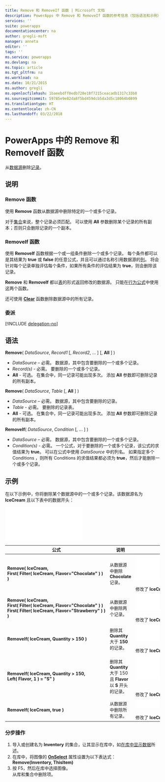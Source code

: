 ```yaml
---
title: Remove 和 RemoveIf 函数 | Microsoft 文档
description: PowerApps 中 Remove 和 RemoveIf 函数的参考信息（包括语法和示例）
services: ''
suite: powerapps
documentationcenter: na
author: gregli-msft
manager: anneta
editor: ''
tags: ''
ms.service: powerapps
ms.devlang: na
ms.topic: article
ms.tgt_pltfrm: na
ms.workload: na
ms.date: 10/21/2015
ms.author: gregli
ms.openlocfilehash: 1baeebdff0edb728e18f7215ceacadb1317c33b8
ms.sourcegitcommit: 59785e9e82da8f5bd459dcb5da3d5c18064b0899
ms.translationtype: HT
ms.contentlocale: zh-CN
ms.lasthandoff: 03/22/2018
---
```

# <a name="remove-and-removeif-functions-in-powerapps"></a>PowerApps 中的 Remove 和 RemoveIf 函数
从[数据源](../working-with-data-sources.md)删除[记录](../working-with-tables.md#records)。

## <a name="description"></a>说明
### <a name="remove-function"></a>Remove 函数
使用 **Remove** 函数从数据源中删除特定的一个或多个记录。  

对于[集合](../working-with-data-sources.md#collections)来说，整个记录必须匹配。 可以使用 **All** 参数删除某个记录的所有副本；否则只会删除记录的一个副本。

### <a name="removeif-function"></a>RemoveIf 函数
使用 **RemoveIf** 函数根据一个或一组条件删除一个或多个记录。 每个条件都可以是其结果为 **true** 或 **false** 的任意公式，并且可以通过名称引用数据源的[列](../working-with-tables.md#columns)。 将会针对每个记录单独评估每个条件，如果所有条件的评估结果为 **true**，则会删除该记录。

**Remove** 和 **RemoveIf** 都以[表](../working-with-tables.md)的形式返回修改的数据源。 只能在[行为公式](../working-with-formulas-in-depth.md)中使用这两个函数。

还可使用 **[Clear](function-clear-collect-clearcollect.md)** 函数删除数据源中的所有记录。

### <a name="delegation"></a>委派
[!INCLUDE [delegation-no](../../../includes/delegation-no.md)]

## <a name="syntax"></a>语法
**Remove**( *DataSource*, *Record1* [, *Record2*, ... ] [, **All** ] )

* *DataSource* – 必需。 数据源，其中包含要删除的一个或多个记录。
* *Record(s)* - 必需。 要删除的一个或多个记录。
* **All** - 可选。 在集合中，同一记录可能出现多次。  添加 **All** 参数即可删除记录的所有副本。

**Remove**( *DataSource*, *Table* [, **All** ] )

* *DataSource* – 必需。 数据源，其中包含要删除的记录。
* *Table* - 必需。 要删除的记录表。
* **All** - 可选。 在集合中，同一记录可能出现多次。  添加 **All** 参数即可删除记录的所有副本。

**RemoveIf**( *DataSource*, *Condition* [, ... ] )

* *DataSource* – 必需。 数据源，其中包含要删除的一个或多个记录。
* *Condition(s)* - 必需。 一个公式，对于要删除的一个或多个记录，该公式的求值结果为 **true**。  可以在公式中使用 *DataSource* 中的列名。  如果指定多个 Conditions ，则所有 Conditions 的求值结果都必须为 **true**，然后才能删除一个或多个记录。

## <a name="examples"></a>示例
在以下示例中，你将删除某个数据源中的一个或多个记录。该数据源名为 **IceCream** 且以下表中的数据开头：

![](media/function-remove-removeif/icecream.png)

| 公式 | 说明 | 结果 |
| --- | --- | --- |
| **Remove(&nbsp;IceCream,<br>First(&nbsp;Filter(&nbsp;IceCream,&nbsp;Flavor="Chocolate"&nbsp;)&nbsp;) )** |从数据源中删除 **Chocolate** 记录。 |<style> img { max-width: none } </style> ![](media/function-remove-removeif/icecream-no-chocolate.png)<br><br>修改了 **IceCream** 数据源。 |
| **Remove(&nbsp;IceCream,<br>First(&nbsp;Filter(&nbsp;IceCream,&nbsp;Flavor="Chocolate"&nbsp;)&nbsp;) First(&nbsp;Filter(&nbsp;IceCream,&nbsp;Flavor="Strawberry"&nbsp;)&nbsp;) )** |从数据源中删除两个记录。 |![](media/function-remove-removeif/icecream-only-vanilla.png)<br><br>修改了 **IceCream** 数据源。 |
| **RemoveIf(&nbsp;IceCream, Quantity&nbsp;>&nbsp;150 )** |删除其 **Quantity** 大于 **150** 的记录。 |![](media/function-remove-removeif/icecream-only-chocolate.png)<br><br>修改了 **IceCream** 数据源。 |
| **RemoveIf(&nbsp;IceCream, Quantity&nbsp;>&nbsp;150, Left(&nbsp;Flavor,&nbsp;1&nbsp;) = "S" )** |删除其 **Quantity** 大于 150 且 **Flavor** 以 **S** 开头的记录。 |![](media/function-remove-removeif/icecream-no-strawberry.png)<br><br><br>修改了 **IceCream** 数据源。 |
| **RemoveIf(&nbsp;IceCream, true )** |从数据源中删除所有记录。 |![](media/function-remove-removeif/icecream-empty.png)<br><br>修改了 **IceCream** 数据源。 |

### <a name="step-by-step"></a>分步操作
1. 导入或创建名为 **Inventory** 的集合，让其显示在库中，如[在库中显示数据](../show-images-text-gallery-sort-filter.md)所述。
2. 在库中，将图像的 **[OnSelect](../controls/properties-core.md)** 属性设置为以下表达式：<br>**Remove(Inventory, ThisItem)**
3. 按 F5，然后在库中选择图像。<br>从库和集合中删除项。

